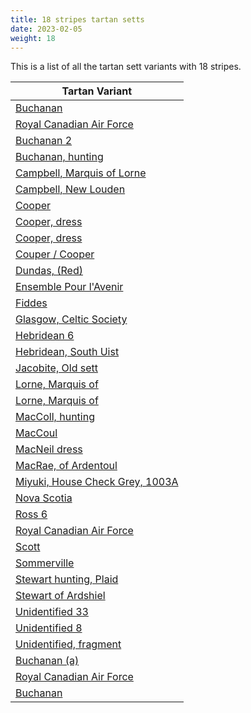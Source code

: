 ```yaml
---
title: 18 stripes tartan setts
date: 2023-02-05
weight: 18
---
```

This is a list of all the tartan sett variants with 18 stripes.

| Tartan Variant |
|---------------|
| [Buchanan](/tartans/K2/Y12/K2/DB8/K2/G12/DB8/G12/K2/DB8/K2/R16/N2/R16/K2/DB8/K2/Y12)||
| [Royal Canadian Air Force](/tartans/P/4/DB12/P4/DB12/P4/DB8/P4/K4/P4/K4/N6/K6/N28/K2/P4/K2/N12/P/8)||
| [Buchanan 2](/tartans/B/8/G12/K2/B8/K2/R16/LN2/R16/K2/B8/K2/Y12/K2/Y12/K2/B8/K2/G/24)||
| [Buchanan, hunting](/tartans/B/12/G24/K4/B12/K4/LT24/K4/LT24/K4/B12/K4/DR24/LN2/DR24/K4/B12/K4/G/48)||
| [Campbell, Marquis of Lorne](/tartans/K/6/G4/K22/G3/K3/G32/R3/G3/LN3/G3/Y3/G32/K3/G3/K22/G4/K6/P/6)||
| [Campbell, New Louden](/tartans/LT/18/LN4/P4/LT4/R10/K4/R10/LT4/P4/LN4/G24/LN4/LT10/DB4/B4/LT10/LN4/R/50)||
| [Cooper](/tartans/R/4/B4/R6/B60/K2/B2/G24/R6/B4/R6/K28/B6/G2/B6/G64/B4/R6/RA/4)||
| [Cooper, dress](/tartans/B/4/LP8/R4/LN52/B6/LN4/B6/K20/LP6/B4/LP6/G18/B2/K2/B42/LP6/B4/R/4)||
| [Cooper, dress](/tartans/B/4/R8/LT4/LN56/B6/LN4/B6/K20/R6/B4/R6/G18/B2/K2/B42/R8/B4/LT/4)||
| [Couper / Cooper](/tartans/B/4/LP8/R4/G48/B8/G4/B8/K20/LP8/B4/LP8/G16/B2/K2/B44/LP8/B4/R/4)||
| [Dundas, (Red)](/tartans/BA/6/K2/P2/R10/G48/R4/K2/BA2/R4/B10/R4/BA2/K2/R38/K2/P2/R8/G/8)||
| [Ensemble Pour l'Avenir](/tartans/B/6/N2/B4/R28/N4/R2/N4/B20/R20/B20/LN4/R4/LN4/R28/N12/R20/B20/LN/4)||
| [Fiddes](/tartans/G/24/R22/P24/K2/P2/K2/R64/G16/P16/G16/P16/R64/K2/P2/K2/P24/R22/G/24)||
| [Glasgow, Celtic Society](/tartans/B/16/LT6/B6/LT6/B6/LT6/B8/G8/K6/G6/K6/G6/K6/G26/R16/G8/B6/K/12)||
| [Hebridean 6](/tartans/B/4/K20/R4/DG4/R4/K20/R4/K20/R2/K4/R2/K20/R2/K4/R2/K20/R2/K/4)||
| [Hebridean, South Uist](/tartans/B/38/R4/G6/R4/B4/R40/G2/Y2/R2/G4/R4/B36/R4/G4/R44/G6/LN2/R/6)||
| [Jacobite, Old sett](/tartans/LN/4/B2/LN4/K2/R12/Y8/LN2/K2/LN2/Y8/DR16/R8/K10/R12/LN10/R6/K2/R/18)||
| [Lorne, Marquis of](/tartans/B/6/K6/G4/K28/G4/K4/G40/R4/G4/LN4/G4/Y4/G40/K4/G4/K28/G4/K/6)||
| [Lorne, Marquis of](/tartans/B/20/DG20/G16/DG92/G6/DG6/G110/Y8/G10/LN8/G10/R8/G110/DG6/G6/DG92/G16/DG/20)||
| [MacColl, hunting](/tartans/DR/4/R4/G4/R14/G44/R14/DR4/LN2/R4/B4/R4/LN2/DR4/R14/B44/R12/DR6/R/12)||
| [MacCoul](/tartans/DR/8/R72/B2/R4/G24/R24/G24/DR12/R4/DR12/B24/R8/G4/R8/G4/R4/DR4/R/24)||
| [MacNeil dress](/tartans/B/36/K26/G36/Y8/G36/K26/LN8/B8/LN36/B8/LN8/B8/LN36/B8/LN8/K26/B36/LN/8)||
| [MacRae, of Ardentoul](/tartans/K/6/R4/K2/R80/K2/R4/K6/R4/K2/R6/G36/K2/LN2/B4/Y2/B36/BA6/R/22)||
| [Miyuki, House Check Grey, 1003A](/tartans/NA/6/N6/NA6/N40/NB6/R3/N8/NB10/N8/R3/NB6/N10/NA28/N10/NB6/R3/N14/NA/12)||
| [Nova Scotia](/tartans/B/8/DG2/B6/DG2/B6/DG8/G8/LT16/B50/DG4/G4/DG4/G4/DG4/LT28/B4/DG4/G/20)||
| [Ross 6](/tartans/G/36/R4/G36/R36/G4/R8/G4/R36/B36/R4/B36/R36/B2/R2/B4/R2/B2/R/36)||
| [Royal Canadian Air Force](/tartans/DR/8/B12/K2/DR4/K2/B28/K6/LN6/K4/DR4/K4/DR4/DB8/DR4/DB12/DR4/DB12/DR/6)||
| [Scott](/tartans/K/2/R4/G6/R4/K2/R32/G16/R4/G4/LN4/G4/R4/G4/LN4/G4/R4/G16/R/32)||
| [Sommerville](/tartans/LN/2/RA3/R5/RA48/B4/RA2/G17/R5/RA3/R5/B21/RA5/G3/RA5/G54/RA3/R5/Y/2)||
| [Stewart hunting, Plaid](/tartans/B/18/G6/B18/K8/G20/R8/G20/K12/G4/K14/G4/K14/G4/K12/G20/Y8/G20/K/16)||
| [Stewart of Ardshiel](/tartans/B/4/DB2/R2/RA12/G66/RA4/DB2/B2/RA6/DB34/RA6/B2/DB2/RA65/DB3/R2/RA6/G/14)||
| [Unidentified 33](/tartans/N/40/LN4/P140/Y4/K26/LN20/R10/K2/R10/K2/R10/LN20/K26/Y4/LT30/LN44/K4/Y/4)||
| [Unidentified 8](/tartans/G/12/RA12/R2/G6/RA108/DB2/B2/RA6/DB32/RA6/B2/DB2/RA12/G60/RA12/DB2/B2/RA/132)||
| [Unidentified, fragment](/tartans/K/12/LN12/K12/P12/K38/G38/K12/G38/Y12/G38/K12/G38/K38/P12/K12/R12/K12/P/94)||
| [Buchanan (a)](/tartans/K/2/LG12/K2/DB8/K2/DG12/DB8/DG12/K2/DB8/K2/DR16/N2/DR16/K2/DB8/K2/LG/12)||
| [Royal Canadian Air Force](/tartans/DR/8/B12/K2/DR4/K2/B28/K6/N6/K4/DR4/K4/DR4/DB8/DR4/DB12/DR4/DB12/DR/6)||
| [Buchanan](/tartans/K2/LG12/K2/DB8/K2/DG12/DB8/DG12/K2/DB8/K2/DR16/N2/DR16/K2/DB8/K2/LG12)||
